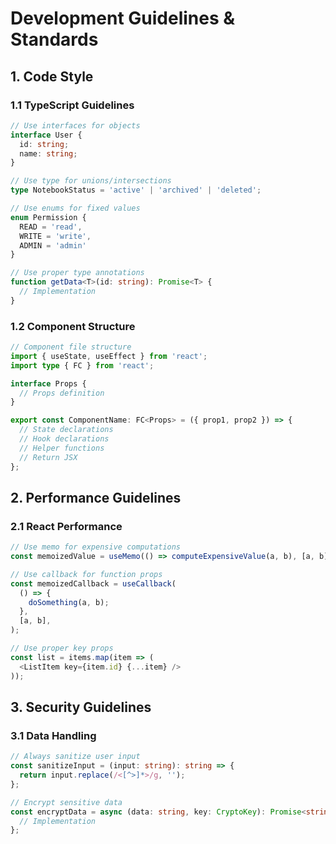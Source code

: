 # Development Guidelines & Standards

## 1. Code Style

### 1.1 TypeScript Guidelines

```typescript
// Use interfaces for objects
interface User {
  id: string;
  name: string;
}

// Use type for unions/intersections
type NotebookStatus = 'active' | 'archived' | 'deleted';

// Use enums for fixed values
enum Permission {
  READ = 'read',
  WRITE = 'write',
  ADMIN = 'admin'
}

// Use proper type annotations
function getData<T>(id: string): Promise<T> {
  // Implementation
}
```

### 1.2 Component Structure

```typescript
// Component file structure
import { useState, useEffect } from 'react';
import type { FC } from 'react';

interface Props {
  // Props definition
}

export const ComponentName: FC<Props> = ({ prop1, prop2 }) => {
  // State declarations
  // Hook declarations
  // Helper functions
  // Return JSX
};
```

## 2. Performance Guidelines

### 2.1 React Performance

```typescript
// Use memo for expensive computations
const memoizedValue = useMemo(() => computeExpensiveValue(a, b), [a, b]);

// Use callback for function props
const memoizedCallback = useCallback(
  () => {
    doSomething(a, b);
  },
  [a, b],
);

// Use proper key props
const list = items.map(item => (
  <ListItem key={item.id} {...item} />
));
```

## 3. Security Guidelines

### 3.1 Data Handling

```typescript
// Always sanitize user input
const sanitizeInput = (input: string): string => {
  return input.replace(/<[^>]*>/g, '');
};

// Encrypt sensitive data
const encryptData = async (data: string, key: CryptoKey): Promise<string> => {
  // Implementation
};
```
